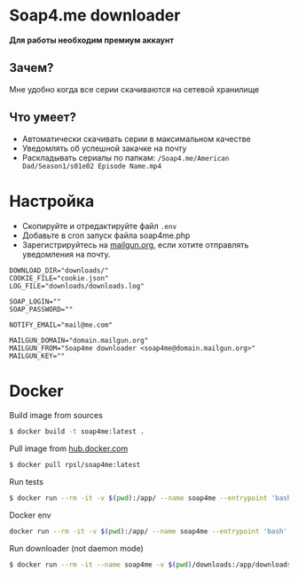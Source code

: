 # Soap4.me downloader

**Для работы необходим премиум аккаунт**

## Зачем?

Мне удобно когда все серии скачиваются на сетевой хранилище 

## Что умеет?

- Автоматически скачивать серии в максимальном качестве 
- Уведомлять об успешной закачке на почту
- Раскладывать сериалы по папкам: `/Soap4.me/American Dad/Season1/s01e02 Episode Name.mp4`

# Настройка

- Скопируйте и отредактируйте файл `.env`
- Добавьте в cron запуск файла soap4me.php
- Зарегистрируйтесь на [mailgun.org](https://mailgun.org), если хотите отправлять уведомления на почту.


```dotenv
DOWNLOAD_DIR="downloads/"
COOKIE_FILE="cookie.json"
LOG_FILE="downloads/downloads.log"

SOAP_LOGIN=""
SOAP_PASSWORD=""

NOTIFY_EMAIL="mail@me.com"

MAILGUN_DOMAIN="domain.mailgun.org"
MAILGUN_FROM="Soap4me downloader <soap4me@domain.mailgun.org>"
MAILGUN_KEY=""
```

# Docker

Build image from sources
```bash
$ docker build -t soap4me:latest .
```

Pull image from [hub.docker.com](https://hub.docker.com/repository/docker/rpsl/soap4me)
```bash
$ docker pull rpsl/soap4me:latest
```

Run tests
```bash
$ docker run --rm -it -v $(pwd):/app/ --name soap4me --entrypoint 'bash' soap4me:latest -c 'composer update && composer install --prefer-dist --no-progress && ./vendor/bin/phpunit -c .'
```

Docker env
```bash
docker run --rm -it -v $(pwd):/app/ --name soap4me --entrypoint 'bash' soap4me:latest 
```

Run downloader (not daemon mode)
```bash
$ docker run --rm -it --name soap4me -v $(pwd)/downloads:/app/downloads/ -v $(pwd)/.env:/app/.env -v $(pwd)/cookie.json:/app/cookie.json soap4me:latest
```
